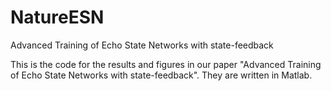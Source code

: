 # NatureESN
Advanced Training of Echo State Networks with state-feedback


This is the code for the results and figures in our paper "Advanced Training of Echo State Networks with state-feedback". They are written in Matlab.
